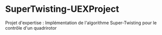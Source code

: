 # SuperTwisting-UEXProject
Projet d'expertise : Implémentation de l'algorithme Super-Twisting pour le contrôle d'un quadrirotor

